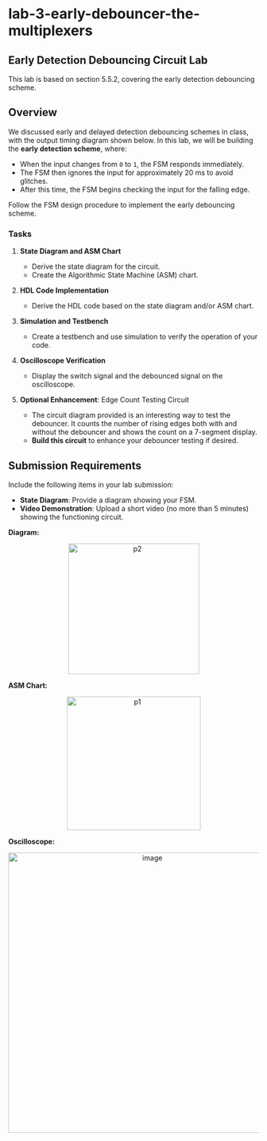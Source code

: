 # lab-3-early-debouncer-the-multiplexers

## Early Detection Debouncing Circuit Lab

This lab is based on section 5.5.2, covering the early detection debouncing scheme.

## Overview

We discussed early and delayed detection debouncing schemes in class, with the output timing diagram shown below. In this lab, we will be building the **early detection scheme**, where:
- When the input changes from `0` to `1`, the FSM responds immediately.
- The FSM then ignores the input for approximately 20 ms to avoid glitches.
- After this time, the FSM begins checking the input for the falling edge.

Follow the FSM design procedure to implement the early debouncing scheme.

### Tasks

1. **State Diagram and ASM Chart**
   - Derive the state diagram for the circuit.
   - Create the Algorithmic State Machine (ASM) chart.

2. **HDL Code Implementation**
   - Derive the HDL code based on the state diagram and/or ASM chart.

3. **Simulation and Testbench**
   - Create a testbench and use simulation to verify the operation of your code.

4. **Oscilloscope Verification**
   - Display the switch signal and the debounced signal on the oscilloscope.

5. **Optional Enhancement**: Edge Count Testing Circuit
   - The circuit diagram provided is an interesting way to test the debouncer. It counts the number of rising edges both with and without the debouncer and shows the count on a 7-segment display.
   - **Build this circuit** to enhance your debouncer testing if desired.

## Submission Requirements

Include the following items in your lab submission:

- **State Diagram**: Provide a diagram showing your FSM.
- **Video Demonstration**: Upload a short video (no more than 5 minutes) showing the functioning circuit.
  

**Diagram:**

<p align="center"> <img width="263" alt="p2" src="https://github.com/user-attachments/assets/57518a84-c988-46ab-92b6-fb9e989d26d5"> </p>

**ASM Chart:**

<p align="center"> <img width="269" alt="p1" src="https://github.com/user-attachments/assets/0f5df0ff-fd33-4d8b-9b21-7ea5dbf3ad79"> </p>

**Oscilloscope:**

<p align="center"> <img width="564" alt="image" src="https://github.com/user-attachments/assets/41364bd5-b758-4986-947a-45ddd4ce3789"> </p>
